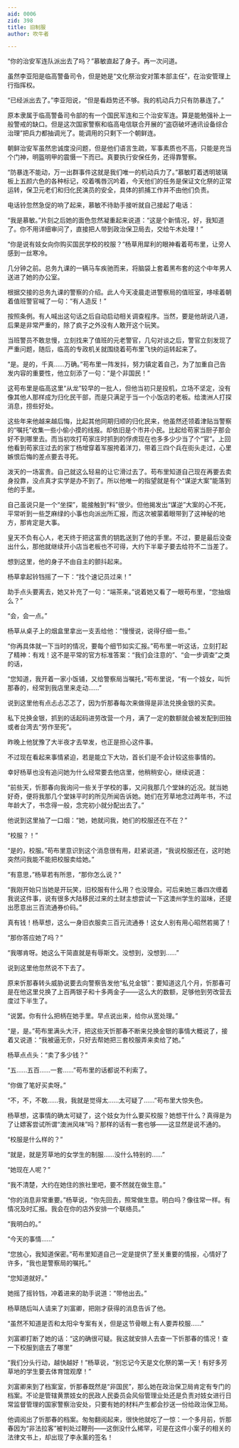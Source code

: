 ```yaml
---
aid: 0006
zid: 398
title: 旧制服
author: 吹牛者

---
```




  “你的治安军连队派出去了吗？”慕敏直起了身子。再一次问道。

  虽然李亚阳是临高警备司令，但是她是“文化祭治安对策本部主任”，在治安管理上行指挥权。

  “已经派出去了。”李亚阳说，“但是看趋势还不够。我的机动兵力只有防暴连了。”

  原本隶属于临高警备司令部的有一个国民军连和三个治安军连。算是能勉强补上一般警戒的缺口。但是这次国家警察和临高电信联合开展的“盗窃破坏通讯设备综合治理”把兵力都抽调光了。能调用的只剩下一个朝鲜连。

  朝鲜治安军虽然忠诚度没问题，但是他们语言生疏，军事素质也不高，只能是充当个门神，明盔明甲的震慑一下而已。真要执行安保任务，还得靠警察。

  “防暴连不能动，万一出群事件这就是我们唯一的机动兵力了。”慕敏盯着透明玻璃板上五颜六色的各种标记，咬着嘴唇沉吟着，今天他们的任务是保证文化祭的正常运转，保卫元老们和归化民演员的安全，具体的抓捕工作并不由他们负责。

  电话铃忽然急促的响了起来，慕敏不待助手接听就自己接起了电话：

  “我是慕敏。”片刻之后她的面色忽然凝重起来说道：“这是个新情况，好，我知道了。你不用详细审问了，直接把人带到政治保卫局去，交给午木处理！”

  “你是说有妓女向你购买国民学校的校服？”杨草用犀利的眼神看着苟布里，让旁人感到一丝寒冷。

  几分钟之前。总务九课的一辆马车疾驰而来，将脑袋上套着黑布套的这个中年男人送进了她的办公室。

  根据交接的总务九课的警察的介绍。此人今天凌晨走进警察局的值班室，哆嗦着朝着值班警官喊了一句：“有人造反！”

  按照条例。有人喊出这句话之后自动启动相关调查程序。当然，要是他胡说八道，后果是非常严重的，除了疯子之外没有人敢开这个玩笑。

  当班警员不敢怠慢，立刻找来了值班的元老警官，几句对谈之后，警官立刻发现了严重问题，随后，临高的专政机关就围绕着苟布里飞快的运转起来了。

  “是。是的，千真……万确。”苟布里一阵发抖，努力镇定着自己，为了加重自己告发内容的重要性，他立刻添了一句：“是个非国民！”

  这苟布里是临高这里“从龙”较早的一批人，但他当初只是投机，立场不坚定，没有像其他人那样成为归化民干部，而是只满足于当一个小饭店的老板。给澳洲人打探消息，捞些好处。

  这些年来他越来越后悔，比起其他同期归顺的归化民来，他虽然还领着津贴当警察的“嘱托”收集一些小偷小摸的线报。却依旧是个市井小民。比起给苟家当厨子那会好不到哪里去。而当初攻打苟家庄时抓到的俘虏现在也多多少少当了个“官”。上回他看到苟家庄过去的家丁杨增穿着军服挎着洋刀，带着三四个兵在街头走过，心里嫉恨后悔的差点要去寻死。

  泼天的一场富贵。自己就这么轻易的让它滑过去了。苟布里知道自己现在再要去卖身投靠，没点真才实学是办不到了。所以他唯一的指望就是有个“谋逆大案”能落到他的手里。

  自己虽说只是一个“坐探”，能接触到“料”很少。但他揭发出“谋逆”大案的心不死，平常听到一些芝麻绿的小事也向派出所汇报，而这次被蒙着眼带到了这神秘的地方，那肯定是大事。

  皇天不负有心人，老天终于把这富贵的钥匙送到了他的手里。不过，要是最后没查出什么，那他就继续开小店当老板也不可得，大约下半辈子要去给符不二当差了。

  想到这里，他的身子不由自主的颤抖起来。

  杨草拿起铃铛摇了一下：“找个速记员过来！”

  助手点头要离去，她又补充了一句：“端茶来。”说着她又看了一眼苟布里，“您抽烟么？”

  “会，会一点。”

  杨草从桌子上的烟盒里拿出一支丢给他：“慢慢说，说得仔细一些。”

  “你再具体就一下当时的情况，要每个细节如实汇报。”苟布里一听这话，立刻打起了精神：有戏！这不是平常的官方标准答案：“我们会注意的”、“会一步调查”之类的话，

  “您知道，我开着一家小饭铺，又给警察局当嘱托，”苟布里说，“有一个妓女，叫忻那春的，经常到我店里来走动……”

  说到这里他有点忐忐忑忑了，因为忻那春每次来做得是非法兑换金银的买卖。

  私下兑换金银，抓到的话起码进劳改营一个月，满了一定的数额就会被发配到田独或者台湾去“劳作至死”。

  昨晚上他犹豫了大半夜才去举发，也正是担心这件事。

  不过现在看起来事情紧迫，若是能立下大功，首长们是不会计较这些事情的。

  幸好杨草也没有追问她为什么经常要去他店里，他稍稍安心，继续说道：

  “前些天，忻那春向我询问一些关于学校的事，又问我那几个堂妹的近况。就当她好奇，便将我那几个堂妹平时的所见所闻告诉她。她们在芳草地念过两年书，不过年龄大了，书念得一般，念完初小就分配出去了。”

  他说到这里抽了一口烟：“她，她就问我，她们的校服还在不在？”

  “校服？！”

  “是的，校服。”苟布里意识到这个消息很有用，赶紧说道，“我说校服还在，这时她突然问我能不能把校服卖给她。”

  “有意思，”杨草若有所思，“那你怎么说？”

  “我刚开始只当她是开玩笑，旧校服有什么用？也没理会。可后来她三番四次缠着我说这件事，说有很多大陆移民过来的土财主想尝试一下这澳州学生的滋味，还提出愿意出三百流通券价码。”

  真有钱！杨草想，这么一身旧衣服卖三百元流通券！这女人别有用心昭然若揭了！

  “那你答应她了吗？”

  “我哪肯呀。她这么干简直就是有辱斯文。没想到，没想到……”

  说到这里他忽然说不下去了。

  原来忻那春转头威胁说要去向警察告发他“私兑金银”：要知道这几个月，忻那春可是在他这里兑换了上百两银子和十多两金子——这么大的数额，足够他到劳改营去度过下半生了。

  “说罢。你有什么把柄在她手里。早点说出来，给你从宽处理。”

  “是，是。”苟布里满头大汗，把这些天忻那春不断来兑换金银的事情大概说了，接着又说道：“我被逼无奈，只好去帮她把三套校服弄来卖给了她。”

  杨草点点头：“卖了多少钱？”

  “五……五百……一套……”苟布里的话都说不利索了。

  “你做了笔好买卖呀。”

  “不，不，不敢……我，我就是觉得太……太可疑了……”苟布里大惊失色。

  杨草想，这事情的确太可疑了，这个妓女为什么要买校服？她想干什么？真得是为了让嫖客尝试所谓“澳洲风味”吗？那样的话有一套也够——这显然是说不通的。

  “校服是什么样的？”

  “就是，就是芳草地的女学生的制服……没什么特别的……”

  “她现在人呢？”

  “我不清楚，大约在她住的旅社里吧，要不然就在做生意。”

  “你的消息非常重要。”杨草说，“你先回去，照常做生意。明白吗？像往常一样。有情况及时汇报。我会在你的店外安排一个联络员。”

  “我明白的。”

  “今天的事情……”

  “您放心，我知道保密。”苟布里知道自己一定是提供了至关重要的情报，心情好了许多，“我也是警察局的嘱托。”

  “您知道就好。”

  她摇了摇铃铛，冲着进来的助手说道：“带他出去。”

  杨草随后叫人请来了刘富卿，把刚才获得的消息告诉了他。

  “虽然不知道是否和太阳伞专案有关，但是这节骨眼上有人要弄校服……”

  刘富卿打断了她的话：“这的确很可疑。我这就安排人去查一下忻那春的情况！查一下校服到底去了哪里”

  “我们分头行动，越快越好！”杨草说，“别忘记今天是文化祭的第一天！有好多芳草地的学生要去体育馆观摩！”

  刘富卿来到了档案室，忻那春既然是“非国民”，那么她在政治保卫局肯定有专门的档案。不论是管辖黄票妓女的民政人民委员会风俗管理业处还是负责对妓女进行日常监督管理的国家警察治安处，只要有她的材料产生都会抄送一份给政治保卫局。

  他调阅出了忻那春的档案。匆匆翻阅起来，很快他就吃了一惊：一个多月前，忻那春因为“非法拉客”被判处过鞭刑——这倒没什么稀罕，可是在这件小案子的相关的法律文书上，却出现了李永薰的签名！




